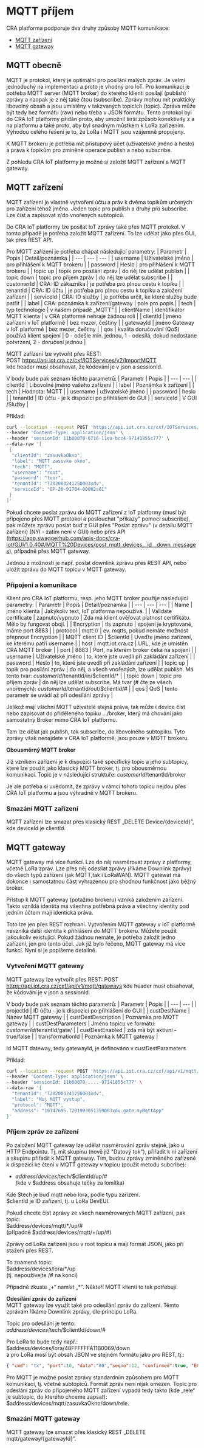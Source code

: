 # MQTT příjem

CRA platforma podporuje dva druhy způsoby MQTT komunikace:
- [MQTT zařízení](#mqtt-zařízení)
- [MQTT gateway](#mqtt-gateway)

## MQTT obecně
MQTT je protokol, který je optimální pro posílání malých zpráv. Je velmi jednoduchý na implementaci a proto je vhodný pro IoT. Pro komunikaci je potřeba MQTT server (MQTT broker) do kterého klienti posílají (publish) zprávy a naopak je z něj také čtou (subscribe). Zprávy mohou mít prakticky libovolný obsah a jsou umístěny v takzvaných topicích (topic). Zpráva může být tedy bez formátu (raw) nebo třeba v JSON formátu. 
Tento protokol byl do CRA IoT platformy přidán proto, aby umožnil širší způsob konektivity z a na platformu a také proto, aby byl snadným můstkem k LoRa zařízením. Výhodou celého řešení je to, že LoRa i MQTT jsou vzájemně propojeny. 

K MQTT brokeru je potřeba mít přístupový účet (uživatelské jméno a heslo) a práva k topikům pro zmíněné operace publish a nebo subscribe.

Z pohledu CRA IoT platformy je možné si založit MQTT zařízení a MQTT gateway.

## MQTT zařízení
MQTT zařízení je vlastně vytvoření účtu a práv k dvěma topikům určených pro zařízení téhož jména. Jeden topic pro publish a druhý pro subscribe. Lze číst a zapisovat z/do vnořených subtopiců.

Do CRA IoT platformy lze posílat IoT zprávy také přes MQTT protokol. V tomto případě je potřeba založit MQTT zařízení.
To lze udělat jako přes GUI, tak přes REST API.

Pro MQTT zařízení je potřeba chápat následující parametry:
| Parametr | Popis | Detail/poznámka |
| --- | --- | --- |
| username	| Uživatelské jméno	| pro přihlášení k MQTT brokeru |
| password	| Heslo	| pro přihlášení k MQTT brokeru |
| topic up	| topik pro posílání zpráv	| do něj lze udělat publish |
| topic down	| topic pro příjem zpráv	| do něj lze udělat subscribe |
| customerId	| CRA: ID zákazníka 	| je potřeba pro plnou cestu k topiku |
| tenantId	| CRA: ID účtu	| je potřeba pro plnou cestu k topiku a založení zařízení |
| serviceId	| CRA: ID služby	| je potřeba určit, ke které služby bude patřit |
| label	| CRA: poznámka k zařízení/gateway	| pole pro popis |
| tech	| typ technologie	| v našem případě „MQTT“ |
| clientName	| identifikátor MQTT klienta	| v CRA platformě nehraje žádnou roli |
| clientId	| jméno zařízení v IoT platformě	| bez mezer, češtiny |
| gatewayId	| jméno Gateway v IoT platformě	| bez mezer, češtiny |
| qos	| kvalita doručování (QoS) používá klient spojení	| 0 - odešle min. jednou, 1 - odesílá, dokud nedostane potvrzení, 2 - doručení jednou |

MQTT zařízení lze vytvořit přes REST:<br>
POST https://api.iot.cra.cz/cxf/IOTServices/v2/ImportMQTT<br>
kde header musí obsahovat, že kódování je v json a sessionId.

V body bude pak seznam těchto parametrů:
| Parametr	| Popis |
| ---	| --- |
| clientId	| Libovolné jméno vašeho zařízení |
| label	| Poznámka k zařízení |
| tech	| Hodnota: MQTT |
| username	| uživatelské jméno |
| password	| heslo |
| tenantId	| ID účtu - je k dispozici po přihlášení do GUI |
| serviceId	| V GUI /Služby |


Příklad:
```bash
curl --location --request POST 'https://api.iot.cra.cz/cxf/IOTServices/v2/ImportMQTT' \
--header 'Content-Type: application/json' \
--header 'sessionId: 11b00070-6716-11ea-bcc4-97141855c777' \
--data-raw '[
 {
  "clientId": "zasuvkaOkno",
  "label": "MQTT zasuvka okno",
  "tech": "MQTT",
  "username": "root",
  "password": "toor",
  "tenantId": "T202003241250003xdv",
  "serviceId": "OP-20-01704-00002s01"
 }
]'
```

Pokud chcete poslat zprávu do MQTT zařízení z IoT platformy (musí být připojeno přes MQTT protokol a poslouchat "příkazy" pomoci subscribe), pak můžete zprávu poslat buď z GUI přes "Poslat zprávu" (v detailu MQTT zařízení) (NYI - zatím není v GUI) nebo přes API (https://app.swaggerhub.com/apis-docs/cra-iot/GUI/1.0.40#/MQTT%20Devices/post_mqtt_devices__id__down_messages), případně přes MQTT gateway.

Jednou z možností je např. poslat downlink zprávu přes REST API, nebo uložit zprávu do MQTT topicu v MQTT gateway.


### Připojení a komunikace
Klient pro CRA IoT platformu, resp. jeho MQTT broker použije následující parametry:
| Parametr	| Popis	| Detail/poznámka |
| ---	| ---	| --- |
| Name	| jméno klienta	| Jakýkoliv text, IoT platforma nepoužívá. |
| Validate certificate	| zapnuto/vypnuto	| Zda má klient ověřovat platnost certifikátu. Mělo by fungovat obojí. |
| Encryption	| tls zapnuto	| spojení je kryptované, máme port 8883 |
| protocol	| mqtt://	| ev. mqtts, pokud nemáte možnost přepnout Encryption |
| MQTT client ID	| $clientId	| Uveďte jméno zařízení, ke kterému patří username |
| host	| mqtt.iot.cra.cz	| URL, kde je umístěn CRA MQTT broker |
| port	| 8883	| Port, na kterém broker čeká na spojení |
| username	| Uživatelské jméno	| to, které jste uvedli při zakládání zařízení |
| password	| Heslo	| to, které jste uvedli při zakládání zařízení |
| topic up	| topik pro posílání zpráv	| do něj, a všech vnořených, lze udělat publish. Má tento tvar: $customerId/$tenantId/in/$clientId/* |
| topic down	| topic pro příjem zpráv	| do něj lze udělat subscribe. Má tvar (# čte ze všech vnořených): $customerId/$tenantId/out/$clientId/# |
| qos	| QoS	| tento parametr se uvádí až při odesílání zprávy |


Jelikož mají všichni MQTT uživatelé stejná práva, tak může i device číst nebo zapisovat do přiděleného topiku …/broker, který má chování jako samostatný Broker mimo CRA IoT platformu. 

Tam lze dělat jak publish, tak subscribe, do libovolného subtopiku. Tyto zprávy však nenajdete v CRA IoT platformě, jsou pouze v MQTT brokeru.

**Obousměrný MQTT broker**

Již vznikem zařízení je k dispozici také specifický topic a jeho subtopicy, které lze použít jako klasický MQTT broker, tj. pro obousměrnou komunikaci. Topic je v následující struktuře:
$customerId/$tenantId/broker

Je ale potřeba si uvědomit, že zprávy v rámci tohoto topicu nejdou přes CRA IoT platformu a jsou výhradně v MQTT brokeru.

### Smazání MQTT zařízení
MQTT zařízení lze smazat přes klasický REST „DELETE Device/{deviceId}”, kde deviceId je clientId.


## MQTT gateway
MQTT gateway má více funkcí. Lze do něj nasměrovat zprávy z platformy, včetně LoRa zpráv. Lze přes něj odesílat zprávy (říkáme Downlink zprávy) do všech typů zařízení (jak MQTT,tak i LoRaWAN). 
MQTT gatewat má dokonce i samostatnou část vyhrazenou pro shodnou funkčnost jako běžný broker. 

Přístup k MQTT gateway (potažmo brokeru) vzniká založením zařízení. 
Takto vzniklá identita má všechna potřebná práva a všechny identity pod jedním účtem mají identická práva.

Toto lze jen přes REST rozhraní.
Vytvořením MQTT gateway v IoT platformě nevzniká další identita k přihlášení do MQTT brokeru. Můžete použít jakoukoliv existující. Pokud žádnou nemáte, je potřeba založit jedno zařízení, jen pro tento účel. Jak již bylo řečeno, MQTT gateway má více funkcí. Nyní si je popíšeme detailně.

### Vytvoření MQTT gateway
MQTT gateway lze vytvořit přes REST:
POST https://api.iot.cra.cz/cxf/api/v1/mqtt/gateways
kde header musí obsahovat, že kódování je v json a sessionId.

V body bude pak seznam těchto parametrů:
| Parametr	| Popis |
| ---	| --- |
| projectId	| ID účtu - je k dispozici po přihlášení do GUI |
| custDestName	|  Název MQTT gateway |
| custDestDescription	| Poznámka pro MQTT gateway |
| custDestParameters	| Jméno topicu ve formátu: $customerId/$tenantId/gate/<gatewayId> |
| custDestEnabled	| zda má být aktivní - true/false |
| transformationId	| Poznámka k MQTT gateway |

Id MQTT dateway, tedy gatewayId, je definováno v custDestParameters

Příklad:
```bash
curl --location --request POST 'https://api.iot.cra.cz/cxf/api/v1/mqtt/gateways' \
--header 'Content-Type: application/json' \
--header 'sessionId: 11b00070-....-97141855c777' \
--data-raw '{
  "tenantId": "T202003241250003xdv",
  "label": "Muj MQTT vystup",
  "protocol": "MQTT",
  "address": "10147695.T201903051359003xdv.gate.myMqttApp"
}'
```

### Příjem zpráv ze zařízení
Po založení MQTT gateway lze udělat nasměrování zpráv stejně, jako u HTTP Endpointu. Tj. mít skupinu (nově již "Datový tok"), přiřadit k ní zařízení a skupinu přiřadit k MQTT gateway. Tím, budou zprávy zmíněného zařízené k dispozici ke čtení v MQTT gateway v topicu (použít metodu subcribe): <br>
* $address/devices/$tech/$clientId/up/# <br>
(kde v $address obsahuje tečky za lomítka)

Kde $tech je buď mqtt nebo lora, podle typu zařízení.<br>
$clientId je ID zařízení, tj. u LoRa DevEUI.

Pokud chcete číst zprávy ze všech nasměrovaných MQTT zařízení, pak topic:<br>
$address/devices/mqtt/*/up/#<br> 
(případně $address/devices/mqtt/+/up/#)

Zprávy od LoRa zařízení jsou v root topicu a mají formát JSON, jako při stažení přes REST.

To znamená topic:<br>$address/devices/lora/*/up<br>
(tj. nepoužívejte /# na konci)

Případně zkuste „+“ namíst „*“. Někteří MQTT klienti to tak potřebují.

**Odesílání zpráv do zařízení**<br>
MQTT gateway lze využít také pro odesílání zpráv do zařízení. Těmto zprávám říkáme Downlink zprávy, dle principu LoRa.

Topic pro odesílání je tento:<br>
$address/devices/$tech/$clientId/down/#<br>

Pro LoRa to bude tedy např.:<br>
$address/devices/lora/48FFFFFFA11B0069/down<br>
a pro LoRa musí být obsah JSON ve stejném formátu jako pro REST, tj.:
```json 
{ "cmd": "tx", "port":10, "data":"00","seqno":12, "confirmed":true, "EUI":"48FFFFFFA11B0069"}
```

Pro MQTT je možné poslat zprávy standardním způsobem pro MQTT komunikaci, tj. včetně subtopiců. Formát zpráv není nijak omezen. Topic pro odeslání zpráv do připojeného MQTT zařízení vypadá tedy takto (kde „rele“ je subtopic, do kterého chceme zapsat):<br>
$address/devices/mqtt/zasuvkaOkno/down/rele.

### Smazání MQTT gateway
MQTT gateway lze smazat přes klasický REST „DELETE mqtt/gateway/{gatewayId}”.
